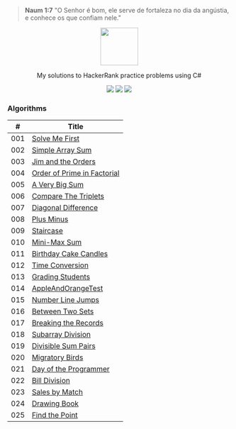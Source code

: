 ﻿> **Naum 1:7** "O Senhor é bom, ele serve de fortaleza no dia da angústia, e conhece os que confiam nele."

<p align="center">
    <a href="https://www.hackerrank.com/ricardorinco">
        <img height=85 src="https://d3keuzeb2crhkn.cloudfront.net/hackerrank/assets/styleguide/logo_wordmark-f5c5eb61ab0a154c3ed9eda24d0b9e31.svg">
    </a>
</p>

<p align="center">
    My solutions to HackerRank practice problems using C#
</p>

<p align="center">
	<img src="https://img.shields.io/github/languages/top/ricardorinco/Hackerrank">
    <img src="https://img.shields.io/github/last-commit/ricardorinco/Hackerrank">
    <img src="https://img.shields.io/github/license/ricardorinco/Hackerrank?color=orange">
</p>

### Algorithms
| #   | Title           |
------|---------------- |
| 001 | [Solve Me First](https://www.hackerrank.com/challenges/solve-me-first/) |
| 002 | [Simple Array Sum](https://www.hackerrank.com/challenges/simple-array-sum/) |
| 003 | [Jim and the Orders](https://www.hackerrank.com/challenges/jim-and-the-orders/) |
| 004 | [Order of Prime in Factorial](https://www.hackerrank.com/challenges/order-of-prime-in-factorial/) |
| 005 | [A Very Big Sum](https://www.hackerrank.com/challenges/a-very-big-sum/) |
| 006 | [Compare The Triplets](https://www.hackerrank.com/challenges/compare-the-triplets/) |
| 007 | [Diagonal Difference](https://www.hackerrank.com/challenges/diagonal-difference/) |
| 008 | [Plus Minus](https://www.hackerrank.com/challenges/plus-minus/) |
| 009 | [Staircase](https://www.hackerrank.com/challenges/staircase/) |
| 010 | [Mini-Max Sum](https://www.hackerrank.com/challenges/mini-max-sum/problem) |
| 011 | [Birthday Cake Candles](https://www.hackerrank.com/challenges/birthday-cake-candles/problem) |
| 012 | [Time Conversion](https://www.hackerrank.com/challenges/time-conversion/problem) |
| 013 | [Grading Students](https://www.hackerrank.com/challenges/grading/problem) |
| 014 | [AppleAndOrangeTest](https://www.hackerrank.com/challenges/apple-and-orange/problem) |
| 015 | [Number Line Jumps](https://www.hackerrank.com/challenges/kangaroo/problem) |
| 016 | [Between Two Sets](https://www.hackerrank.com/challenges/between-two-sets/problem) |
| 017 | [Breaking the Records](https://www.hackerrank.com/challenges/breaking-best-and-worst-records/problem) |
| 018 | [Subarray Division](https://www.hackerrank.com/challenges/the-birthday-bar/problem) |
| 019 | [Divisible Sum Pairs](https://www.hackerrank.com/challenges/divisible-sum-pairs/problem) |
| 020 | [Migratory Birds](https://www.hackerrank.com/challenges/migratory-birds/problem) |
| 021 | [Day of the Programmer](https://www.hackerrank.com/challenges/day-of-the-programmer/problem) |
| 022 | [Bill Division](https://www.hackerrank.com/challenges/bon-appetit/problem) |
| 023 | [Sales by Match](https://www.hackerrank.com/challenges/sock-merchant/problem) |
| 024 | [Drawing Book](https://www.hackerrank.com/challenges/drawing-book/problem) |
| 025 | [Find the Point](https://www.hackerrank.com/challenges/find-point/problem) |